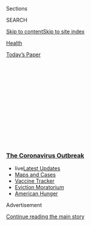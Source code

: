 <div id="app">

<div>

<div>

<div>

<div class="NYTAppHideMasthead css-1q2w90k e1suatyy0">

<div class="section css-ui9rw0 e1suatyy2">

<div class="css-eph4ug er09x8g0">

<div class="css-6n7j50">

</div>

<span class="css-1dv1kvn">Sections</span>

<div class="css-10488qs">

<span class="css-1dv1kvn">SEARCH</span>

</div>

[Skip to content](#site-content)[Skip to site
index](#site-index)

</div>

<div id="masthead-section-label" class="css-1wr3we4 eaxe0e00">

[Health](https://www.nytimes3xbfgragh.onion/section/health)

</div>

<div class="css-10698na e1huz5gh0">

</div>

</div>

<div id="masthead-bar-one" class="section hasLinks css-15hmgas e1csuq9d3">

<div class="css-uqyvli e1csuq9d0">

</div>

<div class="css-1uqjmks e1csuq9d1">

</div>

<div class="css-9e9ivx">

[](https://myaccount.nytimes3xbfgragh.onion/auth/login?response_type=cookie&client_id=vi)

</div>

<div class="css-1bvtpon e1csuq9d2">

[Today’s
Paper](https://www.nytimes3xbfgragh.onion/section/todayspaper)

</div>

</div>

</div>

</div>

<div data-aria-hidden="false">

<div id="site-content" data-role="main">

<div>

<div class="css-1aor85t" style="opacity:0.000000001;z-index:-1;visibility:hidden">

<div class="css-1hqnpie">

<div class="css-epjblv">

<span class="css-17xtcya">[Health](/section/health)</span><span class="css-x15j1o">|</span><span class="css-fwqvlz">Vaping
Links to Covid Risk Are Becoming
Clear</span>

</div>

<div class="css-k008qs">

<div class="css-1iwv8en">

<span class="css-18z7m18"></span>

<div>

</div>

</div>

<span class="css-1n6z4y">https://nyti.ms/2GqMTqp</span>

<div class="css-1705lsu">

<div class="css-4xjgmj">

<div class="css-4skfbu" data-role="toolbar" data-aria-label="Social Media Share buttons, Save button, and Comments Panel with current comment count" data-testid="share-tools">

  - 
  - 
  - 
  - 
    
    <div class="css-6n7j50">
    
    </div>

  - 

</div>

</div>

</div>

</div>

</div>

</div>

<div class="css-13pd83m">

<div class="css-l9svim">

### [<span class="css-pa1jbp"><span class="css-1rxm0ex">The Coronavirus</span><span class="css-1rxm0ex"> Outbreak</span></span>](https://www.nytimes3xbfgragh.onion/news-event/coronavirus?name=styln-coronavirus-national&region=TOP_BANNER&block=storyline_menu_recirc&action=click&pgtype=Article&impression_id=197cf000-f1be-11ea-82b8-c746ff1e5987&variant=undefined)

  - <span class="css-ousu42"><span class="css-12clwdu">live</span>[Latest
    Updates](https://www.nytimes3xbfgragh.onion/2020/09/08/world/covid-19-coronavirus.html?name=styln-coronavirus-national&region=TOP_BANNER&block=storyline_menu_recirc&action=click&pgtype=Article&impression_id=197cf001-f1be-11ea-82b8-c746ff1e5987&variant=undefined)</span>
  - <span class="css-ousu42">[Maps and
    Cases](https://www.nytimes3xbfgragh.onion/interactive/2020/us/coronavirus-us-cases.html?name=styln-coronavirus-national&region=TOP_BANNER&block=storyline_menu_recirc&action=click&pgtype=Article&impression_id=197cf002-f1be-11ea-82b8-c746ff1e5987&variant=undefined)</span>
  - <span class="css-ousu42">[Vaccine
    Tracker](https://www.nytimes3xbfgragh.onion/interactive/2020/science/coronavirus-vaccine-tracker.html?name=styln-coronavirus-national&region=TOP_BANNER&block=storyline_menu_recirc&action=click&pgtype=Article&impression_id=197cf003-f1be-11ea-82b8-c746ff1e5987&variant=undefined)</span>
  - <span class="css-ousu42">[Eviction
    Moratorium](https://www.nytimes3xbfgragh.onion/2020/09/02/your-money/eviction-moratorium-covid.html?name=styln-coronavirus-national&region=TOP_BANNER&block=storyline_menu_recirc&action=click&pgtype=Article&impression_id=197cf004-f1be-11ea-82b8-c746ff1e5987&variant=undefined)</span>
  - <span class="css-ousu42">[American
    Hunger](https://www.nytimes3xbfgragh.onion/interactive/2020/09/02/magazine/food-insecurity-hunger-us.html?name=styln-coronavirus-national&region=TOP_BANNER&block=storyline_menu_recirc&action=click&pgtype=Article&impression_id=197cf005-f1be-11ea-82b8-c746ff1e5987&variant=undefined)</span>

</div>

</div>

<div id="top-wrapper" class="css-1sy8kpn">

<div id="top-slug" class="css-l9onyx">

Advertisement

</div>

[Continue reading the main
story](#after-top)

<div class="ad top-wrapper" style="text-align:center;height:100%;display:block;min-height:250px">

<div id="top" class="place-ad" data-position="top" data-size-key="top">

</div>

</div>

<div id="after-top">

</div>

</div>

<div>

<div id="sponsor-wrapper" class="css-1hyfx7x">

<div id="sponsor-slug" class="css-19vbshk">

Supported by

</div>

[Continue reading the main
story](#after-sponsor)

<div id="sponsor" class="ad sponsor-wrapper" style="text-align:center;height:100%;display:block">

</div>

<div id="after-sponsor">

</div>

</div>

<div class="css-186x18t">

</div>

<div class="css-1vkm6nb ehdk2mb0">

# Vaping Links to Covid Risk Are Becoming Clear

</div>

Researchers are starting to home in on the ways in which the use of
e-cigarettes raises the chances of catching the virus, and suffering its
worst effects.

<div class="css-79elbk" data-testid="photoviewer-wrapper">

<div class="css-z3e15g" data-testid="photoviewer-wrapper-hidden">

</div>

<div class="css-1a48zt4 ehw59r15" data-testid="photoviewer-children">

![<span class="css-16f3y1r e13ogyst0" data-aria-hidden="true">While in
the hospital for vaping-related lung illness that collapsed a lung,
Janan Moein was told he had a 5 percent chance of
survival.</span><span class="css-cnj6d5 e1z0qqy90" itemprop="copyrightHolder"><span class="css-1ly73wi e1tej78p0">Credit...</span><span><span>John
Francis Peters for The New York
Times</span></span></span>](https://static01.graylady3jvrrxbe.onion/images/2020/09/08/science/04VIRUS-VAPING1/merlin_176554212_6ac19ffb-37e1-4564-b0b6-adcf8e002d56-articleLarge.jpg?quality=75&auto=webp&disable=upscale)

</div>

</div>

<div class="css-18e8msd">

<div class="css-vp77d3 epjyd6m0">

<div class="css-hus3qt ey68jwv0" data-aria-hidden="true">

[![Katherine J.
Wu](https://static01.graylady3jvrrxbe.onion/images/2020/08/11/reader-center/author-katherine-j-wu/author-katherine-j-wu-thumbLarge.png
"Katherine J. Wu")](https://www.nytimes3xbfgragh.onion/by/katherine-j--wu)

</div>

<div class="css-1baulvz">

By [<span class="css-1baulvz last-byline" itemprop="name">Katherine J.
Wu</span>](https://www.nytimes3xbfgragh.onion/by/katherine-j--wu)

</div>

</div>

  - Sept. 4,
    2020

  - 
    
    <div class="css-4xjgmj">
    
    <div class="css-d8bdto" data-role="toolbar" data-aria-label="Social Media Share buttons, Save button, and Comments Panel with current comment count" data-testid="share-tools">
    
      - 
      - 
      - 
      - 
        
        <div class="css-6n7j50">
        
        </div>
    
      - 
    
    </div>
    
    </div>

</div>

</div>

<div class="section meteredContent css-1r7ky0e" name="articleBody" itemprop="articleBody">

<div class="css-1fanzo5 StoryBodyCompanionColumn">

<div class="css-53u6y8">

Twenty-year-old Janan Moein vaped his first pen a year ago. By late
fall, he was blowing through several THC-laced cartridges a week — more,
he said, than most people can handle.

Then in early December, he found himself in the emergency room of Sharp
Grossmont Hospital in San Diego with a collapsed lung and a diagnosis of
[vaping-related lung
illness](https://www.nytimes3xbfgragh.onion/2019/09/07/health/vaping-lung-illness.html).
His hospital stay plunged him into a medically induced coma, forced him
onto a breathing machine and stripped nearly 50 pounds off his
6-foot-1-inch frame in just two weeks.

At one point, Mr. Moein said, his doctors gave him a 5 percent chance of
survival. He resolved that the wax pen he had vaped before his
hospitalization would be his last.

When he contracted a mild case of Covid-19 during a family barbecue
three months ago, he knew he had quit not a moment too soon. “If I had
caught Covid-19 within the week before I got really ill, I probably
would have died,” he said.

</div>

</div>

<div class="css-1fanzo5 StoryBodyCompanionColumn">

<div class="css-53u6y8">

Since the start of the pandemic, experts have
[warned](https://www.who.int/news-room/commentaries/detail/smoking-and-covid-19)
that the coronavirus — a respiratory pathogen — [most likely capitalizes
on the scarred lungs of smokers and
vapers](https://www.nytimes3xbfgragh.onion/2020/04/09/health/coronavirus-smoking-vaping-risks.html).
Doctors and researchers are now starting to pinpoint the ways in which
smoking and vaping seem to enhance the virus’s ability to spread from
person to person, infiltrate the lungs and spark some of Covid-19’s
worst symptoms.

“I have no doubt in saying that smoking and vaping could put people at
increased risk of poor outcomes from Covid-19,” said Dr. Stephanie
Lovinsky-Desir, a pediatric pulmonologist at Columbia University. “It is
quite clear that smoking and vaping are bad for the lungs, and the
predominant symptoms of Covid are respiratory. Those two things are
going to be bad in combination.”

Last year’s vaping crisis, during which thousands of people like Mr.
Moein were sickened and hospitalized with severe lung and respiratory
illnesses, underscored the hazards of many e-cigarette and vaping
products, [especially illicitly sold marijuana-based
vapes](https://www.nytimes3xbfgragh.onion/2019/11/08/health/vaping-illness-cdc.html).

</div>

</div>

<div class="css-79elbk" data-testid="photoviewer-wrapper">

<div class="css-z3e15g" data-testid="photoviewer-wrapper-hidden">

</div>

<div class="css-1a48zt4 ehw59r15" data-testid="photoviewer-children">

![<span class="css-16f3y1r e13ogyst0" data-aria-hidden="true">Mr. Moein,
from left, before the illness, in a coma, and after being released from
the hospital, having lost 50
pounds.</span><span class="css-cnj6d5 e1z0qqy90" itemprop="copyrightHolder"><span class="css-1ly73wi e1tej78p0">Credit...</span><span>via
Janan
Moein</span></span>](https://static01.graylady3jvrrxbe.onion/images/2020/09/08/science/04VIRUS-VAPING2/04VIRUS-VAPING2-articleLarge.jpg?quality=75&auto=webp&disable=upscale)

</div>

</div>

<div class="css-1fanzo5 StoryBodyCompanionColumn">

<div class="css-53u6y8">

But while several studies have found that
[smoking](https://www.nejm.org/doi/full/10.1056/NEJMoa2002032) can [more
than double a person’s
risk](https://academic.oup.com/ntr/article/22/9/1653/5835834) of [severe
Covid-19
symptoms](https://www.jahonline.org/article/S1054-139X\(20\)30338-4/fulltext),
the data on the relationship between vaping and Covid-19 are only
beginning to emerge. A team of researchers recently reported that young
adults who vape are [five times more
likely](https://www.sciencedirect.com/science/article/pii/S1054139X20303992)
to receive a coronavirus diagnosis.

</div>

</div>

<div class="css-1fanzo5 StoryBodyCompanionColumn">

<div class="css-53u6y8">

Much of what underlies the relationship between smoking, vaping and the
coronavirus remains unclear. Doctors aren’t sure why vaping makes some
people seriously sick, but seems to spare others. And Mr. Moein’s
unexpectedly mild encounter with the coronavirus remains mysterious as
well.

These and other lingering questions have made the risks of smoking and
vaping during the pandemic tough to
communicate.

<div id="NYT_MAIN_CONTENT_1_REGION" class="css-9tf9ac">

<div>

<div id="styln-covid-updates-world" class="section interactive-content interactive-size-medium css-1ftcdic">

<div class="css-17ih8de interactive-body">

<div id="styln-briefing-block" data-asset-id="QXJ0aWNsZTpueXQ6Ly9hcnRpY2xlLzczNDIwODc0LTQ1NGYtNTQ4Ny1hYzExLTM0Mzg2ODUxZDI3ZA==">

<div class="briefing-block-header-section">

# [Latest Updates: The Coronavirus Outbreak](https://www.nytimes3xbfgragh.onion/2020/09/08/world/covid-19-coronavirus.html?action=click&pgtype=Article&state=default&region=MAIN_CONTENT_1&context=storylines_live_updates)

<div class="briefing-block-ts">

Updated 2020-09-08T10:06:50.372Z

</div>

</div>

  - [As senators return to Washington, an impasse over a virus relief
    package
    looms.](https://www.nytimes3xbfgragh.onion/2020/09/08/world/covid-19-coronavirus.html?action=click&pgtype=Article&state=default&region=MAIN_CONTENT_1&context=storylines_live_updates#link-4a77847f)
  - [‘The lockdown killed my father’: Farmer suicides add to India’s
    virus
    misery.](https://www.nytimes3xbfgragh.onion/2020/09/08/world/covid-19-coronavirus.html?action=click&pgtype=Article&state=default&region=MAIN_CONTENT_1&context=storylines_live_updates#link-1c973131)
  - [China’s leader declares success in suppressing the country’s
    outbreak.](https://www.nytimes3xbfgragh.onion/2020/09/08/world/covid-19-coronavirus.html?action=click&pgtype=Article&state=default&region=MAIN_CONTENT_1&context=storylines_live_updates#link-adc17f7)

<div class="briefing-block-footer">

<div class="briefing-block-footer-meta">

[See more
updates](https://www.nytimes3xbfgragh.onion/2020/09/08/world/covid-19-coronavirus.html?action=click&pgtype=Article&state=default&region=MAIN_CONTENT_1&context=storylines_live_updates)

</div>

<div class="briefing-block-briefinglinks">

<span>More live coverage:</span>

</div>

</div>

</div>

</div>

</div>

</div>

</div>

James Ippolito, a 26-year-old Army veteran who lives in Hingham, Mass.,
has been hooked on vaping nicotine for about six years. “I vape every
day, all day long,” Mr. Ippolito said.

The looming threat of the virus doesn’t intimidate him. “I hate to say
it, but if I got the virus, I would still be vaping — I wouldn’t even
think it was related,” he said.

Such stubbornness troubles experts, who pointed out that Covid is hardly
the first disease to hit smokers and vapers harder.

“Lungs aren’t designed to regularly breathe in smoke and vape,” said Dr.
Drew Harris, a pulmonologist at UVA Health in Virginia. These products,
he added, “do just about everything bad you can think of.”

About [34 million adults smoke
cigarettes](https://www.cdc.gov/mmwr/volumes/68/ss/ss6812a1.htm?s_cid=ss6812a1_w)
in the United States, many of them from communities of color and low
socioeconomic status — groups already known to be more vulnerable to the
virus. And more than 5 million middle and high school students recently
[reported using
vapes](https://www.cdc.gov/mmwr/volumes/68/ss/ss6812a1.htm?s_cid=ss6812a1_w).

</div>

</div>

<div class="css-1fanzo5 StoryBodyCompanionColumn">

<div class="css-53u6y8">

The active contents of cigarettes and vapes vary immensely, ranging from
nicotine to THC, the high-inducing ingredient in marijuana. But many
experts are more concerned about the other ingredients that tend to
accompany them: additives like heavy metals and [vitamin E
acetate](https://www.nytimes3xbfgragh.onion/2019/11/08/health/vaping-illness-cdc.html),
which bathe the lung in toxins and ultrafine particles that can poison
or pulverize delicate tissues.

Decades of research have unmasked smoking’s ability to [put the immune
system on the
fritz](https://www.cancer.org/cancer/cancer-causes/tobacco-and-cancer/health-risks-of-smoking-tobacco.html).
The punch of harmful chemicals packed into each puff is thought to
[discombobulate the system of checks and
balances](https://www.ncbi.nlm.nih.gov/pmc/articles/PMC5352117/) needed
to direct disease-fighting cells and molecules toward harmful invaders
like germs, while waylaying any misguided attacks on healthy tissues.

A body hamstrung by a smoking habit can [struggle to rouse a sufficient
defense against viruses](https://pubmed.ncbi.nlm.nih.gov/30789425/) —
but has little trouble turning its arsenal of weapons inward.
Eventually, deteriorating lungs can become chronically inflamed and
awash with mucus, narrowing the airways and stymieing the flow of oxygen
into the blood. Certain patients may end up with lungs pockmarked by
scar tissue, further impeding the movement of air.

Dr. Lovinsky-Desir describes the internal architecture of these tissues
as bunches of gas-filled grapes, enmeshed in a network of blood vessels.
“Chronic smoking destroys those grapes,” she said. “They become saggy
and floppy.”

Smoke can also compromise little hairlike structures known as cilia that
boot toxins and microbes out of the airways, making it easier for
pathogens to set up shop in the
lungs.

</div>

</div>

<div class="css-79elbk" data-testid="photoviewer-wrapper">

<div class="css-z3e15g" data-testid="photoviewer-wrapper-hidden">

</div>

<div class="css-1a48zt4 ehw59r15" data-testid="photoviewer-children">

<div class="css-1xdhyk6 erfvjey0">

<span class="css-1ly73wi e1tej78p0">Image</span>

<div class="css-zjzyr8">

<div data-testid="lazyimage-container" style="height:257.77777777777777px">

</div>

</div>

</div>

<span class="css-16f3y1r e13ogyst0" data-aria-hidden="true">Dr.
Stephanie Lovinsky-Desir, a pediatric pulmonologist at Columbia
University Medical Center, likens the internal structure of lung tissue
to gas-filled grapes. “Chronic smoking destroys those grapes,” she
said.</span><span class="css-cnj6d5 e1z0qqy90" itemprop="copyrightHolder"><span class="css-1ly73wi e1tej78p0">Credit...</span><span>Laylah
Amatullah Barrayn for The New York Times</span></span>

</div>

</div>

<div class="css-1fanzo5 StoryBodyCompanionColumn">

<div class="css-53u6y8">

Should a virus then enter the mix, Dr. Lovinsky-Desir said, “it will
cause more destruction,” clogging the already damaged grapes with a glut
of cellular debris. Years of data have borne out these relationships.
Smokers who catch the flu, for instance, are [more likely than
nonsmokers to wind up in the
hospital](https://pubmed.ncbi.nlm.nih.gov/30789425/).

</div>

</div>

<div class="css-1fanzo5 StoryBodyCompanionColumn">

<div class="css-53u6y8">

Less is known about vaping, a relative newcomer. But [similar
trends](https://www.bmj.com/content/366/bmj.l5275) have [been
noted](https://www.jci.org/articles/view/128531) for e-cigarettes and
vape pens. Several studies have shown that [vaping makes
mice](https://pubmed.ncbi.nlm.nih.gov/25651083/) more vulnerable to
[bacteria](https://pubmed.ncbi.nlm.nih.gov/26804311/) and viruses, and
sends surges of inflammation throughout the body,[beyond the boundaries
of the lungs](https://pubmed.ncbi.nlm.nih.gov/29384700/).

Mr. Moein was one of thousands who last year fell prey to a disease
called e-cigarette or vaping-associated lung injury, or Evali. Many
Evali patients had vaped products containing a sticky substance called
vitamin E acetate, which has been found in the branded Dr. Zodiak
cartridges Mr. Moein preferred.

<div id="NYT_MAIN_CONTENT_2_REGION" class="css-9tf9ac">

<div>

</div>

</div>

Mr. Moein still recalls his hospital stay in vivid detail.

“My lips were blue,” he said. “They had to tape my eyes shut. I was
hallucinating the entire time that the nurses were trying to kill me,
that the walls were made of human skin. It was a really bad situation.”

Nearly a year later, Mr. Moein, a towering athlete who played
competitive sports in high school, said he was now once again “very
healthy.”

But Dr. Laura Crotty Alexander, a pulmonologist and vaping expert at
University of California San Diego and one of Mr. Moein’s doctors, said
experts were still teasing apart the potential long-term effects of
vaping, even brushes briefer than his.

“Just because he feels 100 percent recovered doesn’t mean his lung
function returned to 100 percent,” she
said.

<div id="NYT_MAIN_CONTENT_3_REGION" class="css-9tf9ac">

<div>

<div id="styln-prism-freeform-1594220623585" class="section interactive-content interactive-size-medium css-1ftcdic">

<div class="css-17ih8de interactive-body">

<div id="prism-freeform-block-62914" class="css-19mumt8" data-role="complementary" data-storyline="The Coronavirus Outbreak" data-truncated="true" tabindex="0">

<div class="css-a8d9oz">

<div class="css-eb027h">

[](https://www.nytimes3xbfgragh.onion/news-event/coronavirus?action=click&pgtype=Article&state=default&region=MAIN_CONTENT_3&context=storylines_faq)

### The Coronavirus Outbreak ›

#### Frequently Asked Questions

Updated September 4, 2020

  - #### What are the symptoms of coronavirus?
    
      - In the beginning, the coronavirus [seemed like it was primarily
        a respiratory
        illness](https://www.nytimes3xbfgragh.onion/article/coronavirus-facts-history.html?action=click&pgtype=Article&state=default&region=MAIN_CONTENT_3&context=storylines_faq#link-6817bab5) —
        many patients had fever and chills, were weak and tired, and
        coughed a lot, though some people don’t show many symptoms at
        all. Those who seemed sickest had pneumonia or acute respiratory
        distress syndrome and received supplemental oxygen. By now,
        doctors have identified many more symptoms and syndromes. In
        April, [the C.D.C. added to the list of early
        signs](https://www.nytimes3xbfgragh.onion/2020/04/27/health/coronavirus-symptoms-cdc.html?action=click&pgtype=Article&state=default&region=MAIN_CONTENT_3&context=storylines_faq) sore
        throat, fever, chills and muscle aches. Gastrointestinal upset,
        such as diarrhea and nausea, has also been observed. Another
        telltale sign of infection may be a sudden, profound diminution
        of one’s [sense of smell and
        taste.](https://www.nytimes3xbfgragh.onion/2020/03/22/health/coronavirus-symptoms-smell-taste.html?action=click&pgtype=Article&state=default&region=MAIN_CONTENT_3&context=storylines_faq) Teenagers
        and young adults in some cases have developed painful red and
        purple lesions on their fingers and toes — nicknamed “Covid toe”
        — but few other serious symptoms.

  - #### Why is it safer to spend time together outside?
    
      - [Outdoor
        gatherings](https://www.nytimes3xbfgragh.onion/2020/05/15/us/coronavirus-what-to-do-outside.html?action=click&pgtype=Article&state=default&region=MAIN_CONTENT_3&context=storylines_faq) lower
        risk because wind disperses viral droplets, and sunlight can
        kill some of the virus. Open spaces prevent the virus from
        building up in concentrated amounts and being inhaled, which can
        happen when infected people exhale in a confined space for long
        stretches of time, said Dr. Julian W. Tang, a virologist at the
        University of Leicester.

  - #### Why does standing six feet away from others help?
    
      - The coronavirus spreads primarily through droplets from your
        mouth and nose, especially when you cough or sneeze. The C.D.C.,
        one of the organizations using that measure, [bases its
        recommendation of six
        feet](https://www.nytimes3xbfgragh.onion/2020/04/14/health/coronavirus-six-feet.html?action=click&pgtype=Article&state=default&region=MAIN_CONTENT_3&context=storylines_faq) on
        the idea that most large droplets that people expel when they
        cough or sneeze will fall to the ground within six feet. But six
        feet has never been a magic number that guarantees complete
        protection. Sneezes, for instance, can launch droplets a lot
        farther than six feet, [according to a recent
        study](https://jamanetwork.com/journals/jama/fullarticle/2763852).
        It's a rule of thumb: You should be safest standing six feet
        apart outside, especially when it's windy. But keep a mask on at
        all times, even when you think you’re far enough apart.

  - #### I have antibodies. Am I now immune?
    
      - As of right now,[ that seems likely, for at least several
        months.](https://www.nytimes3xbfgragh.onion/2020/07/22/health/covid-antibodies-herd-immunity.html?action=click&pgtype=Article&state=default&region=MAIN_CONTENT_3&context=storylines_faq) There
        have been frightening accounts of people suffering what seems to
        be a second bout of Covid-19. But experts say these patients may
        have a drawn-out course of infection, with the virus taking a
        slow toll weeks to months after initial exposure. People
        infected with the coronavirus typically
        [produce](https://www.nature.com/articles/s41586-020-2456-9) immune
        molecules called antibodies, which are [protective proteins made
        in response to an
        infection](https://www.nytimes3xbfgragh.onion/2020/05/07/health/coronavirus-antibody-prevalence.html?action=click&pgtype=Article&state=default&region=MAIN_CONTENT_3&context=storylines_faq)[.
        These antibodies
        may](https://www.nytimes3xbfgragh.onion/2020/05/07/health/coronavirus-antibody-prevalence.html?action=click&pgtype=Article&state=default&region=MAIN_CONTENT_3&context=storylines_faq) last
        in the body [only two to three
        months](https://www.nature.com/articles/s41591-020-0965-6),
        which may seem worrisome, but that’s perfectly normal after an
        acute infection subsides, said Dr. Michael Mina, an immunologist
        at Harvard University. It may be possible to get the coronavirus
        again, but it’s highly unlikely that it would be possible in a
        short window of time from initial infection or make people
        sicker the second time.

  - #### What are my rights if I am worried about going back to work?
    
      - Employers have to provide [a safe
        workplace](https://www.osha.gov/SLTC/covid-19/standards.html) with
        policies that protect everyone equally. [And if one of your
        co-workers tests positive for the coronavirus, the
        C.D.C.](https://www.nytimes3xbfgragh.onion/article/coronavirus-money-unemployment.html?action=click&pgtype=Article&state=default&region=MAIN_CONTENT_3&context=storylines_faq) has
        said that [employers should tell their
        employees](https://www.cdc.gov/coronavirus/2019-ncov/community/guidance-business-response.html) --
        without giving you the sick employee’s name -- that they may
        have been exposed to the
virus.

<div id="styln-survey-component-62914" class="styln-survey-component" data-surveyname="faq" data-surveystoryline="coronavirus">

</div>

</div>

<div class="css-6mllg9">

</div>

<div class="css-pmm6ed">

<span class="css-5gimkt"></span>

</div>

</div>

</div>

</div>

</div>

</div>

</div>

After [peaking last
September](https://www.nytimes3xbfgragh.onion/interactive/2019/health/vaping-illness-tracker.html),
emergency department visits linked to Evali plummeted. But the Centers
for Disease Control and Prevention [has not updated their counts since
February](https://www.cdc.gov/tobacco/basic_information/e-cigarettes/severe-lung-disease.html#latest-outbreak-information),
leaving experts worried that concerns over vaping have fallen to the
wayside. “This has not gone away from patients,” said Michelle Eakin, a
pulmonary disease expert at Johns Hopkins University.

</div>

</div>

<div class="css-1fanzo5 StoryBodyCompanionColumn">

<div class="css-53u6y8">

Dr. Crotty Alexander noted that she and other researchers have struggled
to follow up on many of last year’s Evali cases, paradoxically thanks to
a pandemic that might hit some of these patients especially hard.

Early evidence hints that the virus may have an easier time breaking
into the bodies of smokers and vapers. Smoking appears to [alter the
surfaces](https://www.medrxiv.org/content/10.1101/2020.02.05.20020107v1?versioned=true)
of [certain
cells](https://www.medrxiv.org/content/10.1101/2020.02.05.20020107v3),
prompting them to [coat themselves with more of a molecule called
ACE-2](https://www.ncbi.nlm.nih.gov/pmc/articles/PMC7301735/) — the
protein the coronavirus uses to break into its targets.

“If you have higher expression, you’re going to have more virus entering
cells,” Dr. Crotty Alexander said. “I’m now seeing the same sort of data
come out on the vaping side.”

That pattern, layered on top of the ways in which vaping weakens the
lungs, may help explain why a recent survey of more than 4,000 people
ages 13 to 24 found that vaping was [strongly linked to catching the
coronavirus](https://www.sciencedirect.com/science/article/pii/S1054139X20303992).
But Bonnie Halpern-Felsher, a pediatrics researcher at Stanford
University and an author on the study, said that there was probably more
than biology at play.

People who vape often do it socially, sharing spaces and equipment. And
vaping, like smoking, involves a lot of hand-to-mouth movement,
providing germs an easy path into the airway, Dr. Eakin said. “And if
you’re smoking or vaping,” she said, “you’re not wearing a mask.”

</div>

</div>

<div class="css-79elbk" data-testid="photoviewer-wrapper">

<div class="css-z3e15g" data-testid="photoviewer-wrapper-hidden">

</div>

<div class="css-1a48zt4 ehw59r15" data-testid="photoviewer-children">

<div class="css-1xdhyk6 erfvjey0">

<span class="css-1ly73wi e1tej78p0">Image</span>

<div class="css-zjzyr8">

<div data-testid="lazyimage-container" style="height:580px">

</div>

</div>

</div>

<span class="css-16f3y1r e13ogyst0" data-aria-hidden="true">Arlie
Frahmann, a longtime smoker, hesitated to give up cigarettes when the
coronavirus first struck. “The last thing I wanted was to be stressed
out during quarantine,” she
said.</span><span class="css-cnj6d5 e1z0qqy90" itemprop="copyrightHolder"><span class="css-1ly73wi e1tej78p0">Credit...</span><span>Greta
Rybus for The New York Times</span></span>

</div>

</div>

<div class="css-1fanzo5 StoryBodyCompanionColumn">

<div class="css-53u6y8">

Still unclear are the long-term consequences of Covid’s effects on those
who smoked or vaped. Accumulating evidence suggests that the coronavirus
can wreak havoc on blood vessels, seeding clots that suffocate and warp
tissues, including the lungs — most likely making any smoking or vaping
after Covid even more dangerous than before.

</div>

</div>

<div class="css-1fanzo5 StoryBodyCompanionColumn">

<div class="css-53u6y8">

“Some of these patients will have permanent issues,” said Dr. Anne
Melzer, a pulmonologist at the University of Minnesota.

Arlie Frahmann, a longtime smoker who picked up her first cigarette at
the age of 9, hesitated to give up cigarettes when the coronavirus first
infiltrated her community in Damariscotta, Maine, this spring. “The last
thing I wanted was to be stressed out during quarantine,” she said.

As of this week, though, Ms. Frahmann is eager to quit. She started a
new job at a bakery, where she will have to interact with strangers.

“It was one thing to explain it away to myself when I wasn’t going into
public at all,” she said of her smoking. “But now I can’t justify it.”

A few early reports suggest that [some
people](https://www.medrxiv.org/content/10.1101/2020.06.29.20142661v1)
[may be shelving their
cigarettes](https://www.bbc.com/news/health-53403610) or vapes. As
schools reopen for in-person learning, though, it might become easy to
relapse.

And Dr. Lovinsky-Desir worries that the stressors brought on by the
pandemic may be pushing some people to smoke or vape even more.

Mr. Moein recalls brushing off warnings from his father, who used to
send him articles about the dangers of vaping.

</div>

</div>

<div class="css-1fanzo5 StoryBodyCompanionColumn">

<div class="css-53u6y8">

“I used to tell him, ‘You’re out of touch, vaping is safer,’” he said.
“At one point, I was getting so many articles that I blocked his
number.”

But last year’s events flipped Mr. Moein’s worldview. The pandemic, he
said, is another reminder that the risks of vaping simply aren’t worth
it: “There’s no way in hell that vaping helps Covid-19.”

</div>

</div>

<div>

</div>

</div>

<div>

</div>

<div>

</div>

<div>

</div>

<div>

<div id="bottom-wrapper" class="css-1ede5it">

<div id="bottom-slug" class="css-l9onyx">

Advertisement

</div>

[Continue reading the main
story](#after-bottom)

<div id="bottom" class="ad bottom-wrapper" style="text-align:center;height:100%;display:block;min-height:90px">

</div>

<div id="after-bottom">

</div>

</div>

</div>

</div>

</div>

## Site Index

<div>

</div>

## Site Information Navigation

  - [© <span>2020</span> <span>The New York Times
    Company</span>](https://help.nytimes3xbfgragh.onion/hc/en-us/articles/115014792127-Copyright-notice)

<!-- end list -->

  - [NYTCo](https://www.nytco.com/)
  - [Contact
    Us](https://help.nytimes3xbfgragh.onion/hc/en-us/articles/115015385887-Contact-Us)
  - [Work with us](https://www.nytco.com/careers/)
  - [Advertise](https://nytmediakit.com/)
  - [T Brand Studio](http://www.tbrandstudio.com/)
  - [Your Ad
    Choices](https://www.nytimes3xbfgragh.onion/privacy/cookie-policy#how-do-i-manage-trackers)
  - [Privacy](https://www.nytimes3xbfgragh.onion/privacy)
  - [Terms of
    Service](https://help.nytimes3xbfgragh.onion/hc/en-us/articles/115014893428-Terms-of-service)
  - [Terms of
    Sale](https://help.nytimes3xbfgragh.onion/hc/en-us/articles/115014893968-Terms-of-sale)
  - [Site
    Map](https://spiderbites.nytimes3xbfgragh.onion)
  - [Help](https://help.nytimes3xbfgragh.onion/hc/en-us)
  - [Subscriptions](https://www.nytimes3xbfgragh.onion/subscription?campaignId=37WXW)

</div>

</div>

</div>

</div>
